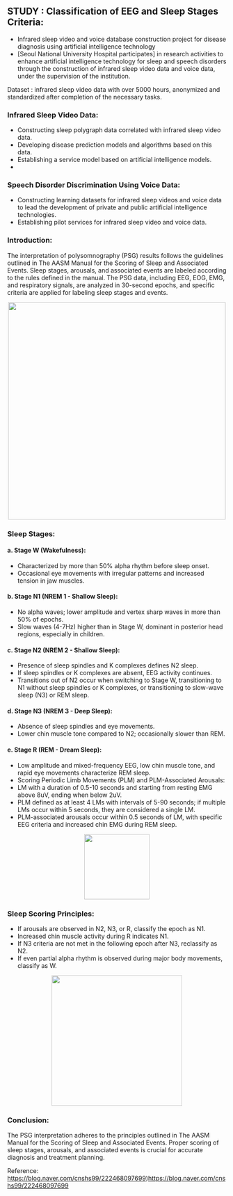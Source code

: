 ## STUDY : Classification of EEG and Sleep Stages Criteria:
* Infrared sleep video and voice database construction project for disease diagnosis using artificial intelligence technology  
* [Seoul National University Hospital participates] in research activities to enhance artificial intelligence technology for sleep and speech disorders through the construction of infrared sleep video data and voice data, under the supervision of the institution.

Dataset : infrared sleep video data with over 5000 hours, anonymized and standardized after completion of the necessary tasks.  

### **Infrared Sleep Video Data:**
- Constructing sleep polygraph data correlated with infrared sleep video data.
- Developing disease prediction models and algorithms based on this data.
- Establishing a service model based on artificial intelligence models.
- 
### **Speech Disorder Discrimination Using Voice Data:**

- Constructing learning datasets for infrared sleep videos and voice data to lead the development of private and public artificial intelligence technologies.
- Establishing pilot services for infrared sleep video and voice data.
  
### **Introduction:**

The interpretation of polysomnography (PSG) results follows the guidelines outlined in The AASM Manual for the Scoring of Sleep and Associated Events. Sleep stages, arousals, and associated events are labeled according to the rules defined in the manual. The PSG data, including EEG, EOG, EMG, and respiratory signals, are analyzed in 30-second epochs, and specific criteria are applied for labeling sleep stages and events.

<p align="center">
 <img src="https://github.com/rootofdata/SSU-AI-LAB/assets/86711374/bf61818a-fcbf-49a8-96d3-36ecd793a026",width="250" height="500/">
</p>  

### **Sleep Stages:**
#### **a. Stage W (Wakefulness):**

- Characterized by more than 50% alpha rhythm before sleep onset.
- Occasional eye movements with irregular patterns and increased tension in jaw muscles.

#### **b. Stage N1 (NREM 1 - Shallow Sleep):**
- No alpha waves; lower amplitude and vertex sharp waves in more than 50% of epochs.
- Slow waves (4-7Hz) higher than in Stage W, dominant in posterior head regions, especially in children.

#### **c. Stage N2 (NREM 2 - Shallow Sleep):**

- Presence of sleep spindles and K complexes defines N2 sleep.
- If sleep spindles or K complexes are absent, EEG activity continues.
- Transitions out of N2 occur when switching to Stage W, transitioning to N1 without sleep spindles or K complexes, or transitioning to slow-wave sleep (N3) or REM sleep.

#### **d. Stage N3 (NREM 3 - Deep Sleep):**
- Absence of sleep spindles and eye movements.
- Lower chin muscle tone compared to N2; occasionally slower than REM.

#### **e. Stage R (REM - Dream Sleep):**
- Low amplitude and mixed-frequency EEG, low chin muscle tone, and rapid eye movements characterize REM sleep.
- Scoring Periodic Limb Movements (PLM) and PLM-Associated Arousals:
- LM with a duration of 0.5-10 seconds and starting from resting EMG above 8uV, ending when below 2uV.
- PLM defined as at least 4 LMs with intervals of 5-90 seconds; if multiple LMs occur within 5 seconds, they are considered a single LM.
- PLM-associated arousals occur within 0.5 seconds of LM, with specific EEG criteria and increased chin EMG during REM sleep.

<p align="center">
 <img src="https://github.com/rootofdata/SSU-AI-LAB/assets/86711374/faccce02-9d34-4c39-bfc7-d8a0cdd3cb39",width="250" height="150/">
</p> 

### **Sleep Scoring Principles:**

- If arousals are observed in N2, N3, or R, classify the epoch as N1.
- Increased chin muscle activity during R indicates N1.
- If N3 criteria are not met in the following epoch after N3, reclassify as N2.
- If even partial alpha rhythm is observed during major body movements, classify as W.

<p align="center">
 <img src="https://github.com/rootofdata/SSU-AI-LAB/assets/86711374/6bde9681-c707-4db2-bbcf-bbc8003efd61",width="550" height="300/">
</p> 
<https://m.blog.naver.com/crewblossom/221613672349>

### **Conclusion:**
The PSG interpretation adheres to the principles outlined in The AASM Manual for the Scoring of Sleep and Associated Events. Proper scoring of sleep stages, arousals, and associated events is crucial for accurate diagnosis and treatment planning.


Reference: https://blog.naver.com/cnshs99/222468097699)https://blog.naver.com/cnshs99/222468097699
